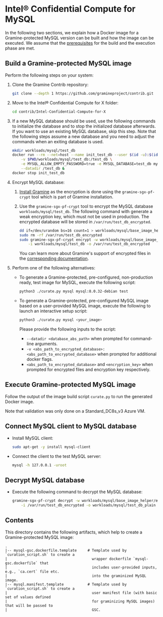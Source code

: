 # Intel® Confidential Compute for MySQL

In the following two sections, we explain how a Docker image for a Gramine-protected MySQL version
can be built and how the image can be executed.
We assume that the [prerequisites](../../README.md)
for the build and the execution phase are met.


## Build a Gramine-protected MySQL image

Perform the following steps on your system:

1. Clone the Gramine Contrib repository:
    ```sh
    git clone --depth 1 https://github.com/gramineproject/contrib.git
    ```

2. Move to the Intel® Confidential Compute for X folder:
    ```sh
    cd contrib/Intel-Confidential-Compute-for-X
    ```

3. If a new MySQL database should be used, use the following commands to initialize the database and
    to stop the initialized database afterwards.
    If you want to use an existing MySQL database, skip this step.
    Note that the following steps assume a new database and you need to adjust the commands when an
    exiting database is used.
    ```sh
    mkdir workloads/mysql/test_db
    docker run --rm --net=host --name init_test_db --user $(id -u):$(id -g) \
        -v $PWD/workloads/mysql/test_db:/test_db \
        -e MYSQL_ALLOW_EMPTY_PASSWORD=true -e MYSQL_DATABASE=test_db mysql:8.0.32-debian \
        --datadir /test_db &
    docker stop init_test_db
    ```

4. Encrypt MySQL database:

    1. [Install Gramine](https://gramine.readthedocs.io/en/latest/quickstart.html#install-gramine)
        as the encryption is done using the `gramine-sgx-pf-crypt` tool which is part of Gramine
        installation.

    2. Use the `gramine-sgx-pf-crypt` tool to encrypt the MySQL database `workloads/mysql/test_db`.
        The following command with generate a weak encryption key, which must not be used in
        production.
        The encrypted database will be stored in `/var/run/test_db_encrypted`.
        ```sh
        dd if=/dev/urandom bs=16 count=1 > workloads/mysql/base_image_helper/encryption_key
        sudo rm -rf /var/run/test_db_encrypted
        sudo gramine-sgx-pf-crypt encrypt -w workloads/mysql/base_image_helper/encryption_key \
            -i workloads/mysql/test_db -o /var/run/test_db_encrypted
        ```
        You can learn more about Gramine's support of encrypted files in the
        [corresponding documentation](https://gramine.readthedocs.io/en/stable/manifest-syntax.html#encrypted-files).

5. Perform one of the following alternatives:
    - To generate a Gramine-protected, pre-configured, non-production ready, test image for MySQL,
        execute the following script:
        ```sh
        python3 ./curate.py mysql mysql:8.0.32-debian test
        ```
    - To generate a Gramine-protected, pre-configured MySQL image based on a user-provided MySQL
        image, execute the following to launch an interactive setup script:
        ```sh
        python3 ./curate.py mysql <your_image>
        ```

        Please provide the following inputs to the script:
        - `--datadir <database_abs_path>` when prompted for command-line arguments.
        - `-v <abs_path_to_encrypted_database>:<abs_path_to_encrypted_database>` when prompted for
            additional docker flags.
        - `<abs_path_to_encrypted_database>` and `<encryption_key>` when prompted for encrypted
            files and encryption key respectively.


## Execute Gramine-protected MySQL image

Follow the output of the image build script `curate.py` to run the generated Docker image.

Note that validation was only done on a Standard_DC8s_v3 Azure VM.


## Connect MySQL client to MySQL database

- Install MySQL client:
    ```sh
    sudo apt-get -y install mysql-client
    ```
- Connect the client to the test MySQL server:
    ```sh
    mysql -h 127.0.0.1 -uroot
    ```


## Decrypt MySQL database

- Execute the following command to decrypt the MySQL database:
    ```sh
    gramine-sgx-pf-crypt decrypt -w workloads/mysql/base_image_helper/encryption_key \
        -i /var/run/test_db_encrypted -o workloads/mysql/test_db_plain
    ```


## Contents

This directory contains the following artifacts, which help to create a Gramine-protected MySQL
image:

    .
    |-- mysql-gsc.dockerfile.template     # Template used by `curation_script.sh` to create a
    |                                       wrapper dockerfile `mysql-gsc.dockerfile` that
    |                                       includes user-provided inputs, e.g., `ca.cert` file etc.
    |                                       into the graminized MySQL image.
    |-- mysql.manifest.template           # Template used by `curation_script.sh` to create a
    |                                       user manifest file (with basic set of values defined
    |                                       for graminizing MySQL images) that will be passed to
    |                                       GSC.
